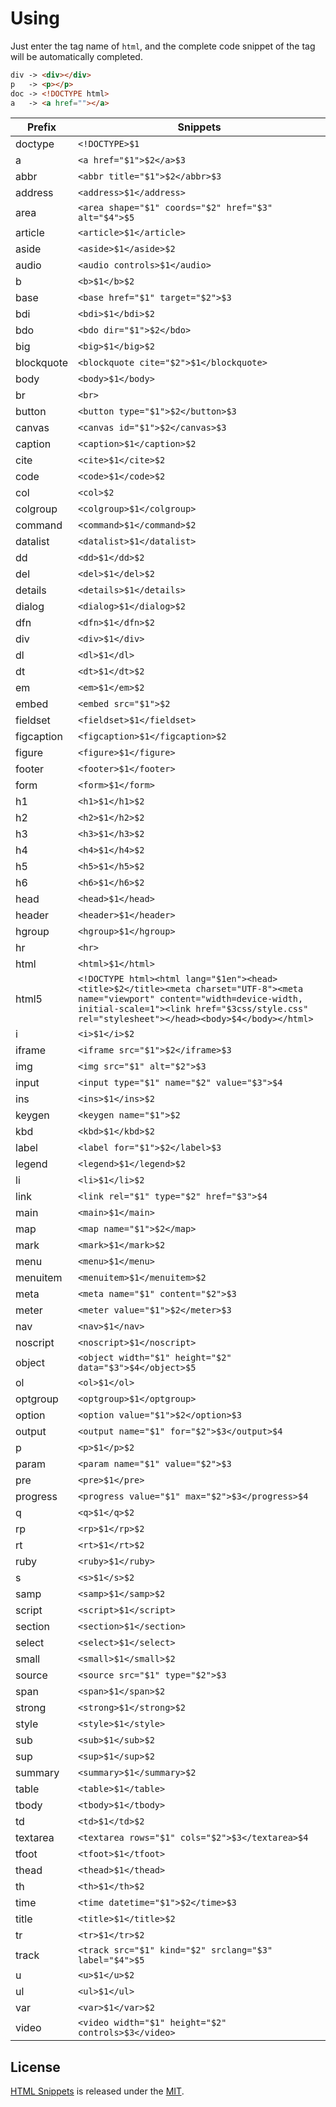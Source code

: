# Using

Just enter the tag name of `html`, and the complete code snippet of the tag will be automatically completed.

```html
div -> <div></div>
p   -> <p></p>
doc -> <!DOCTYPE html>
a   -> <a href=""></a>
```

|Prefix|Snippets|
|-|-|
| doctype |`<!DOCTYPE>$1`|
| a |`<a href="$1">$2</a>$3`|
| abbr |`<abbr title="$1">$2</abbr>$3`|
| address |`<address>$1</address>`|
| area |`<area shape="$1" coords="$2" href="$3" alt="$4">$5`|
| article |`<article>$1</article>`|
| aside |`<aside>$1</aside>$2`|
| audio |`<audio controls>$1</audio>`|
| b |`<b>$1</b>$2`|
| base |`<base href="$1" target="$2">$3`|
| bdi |`<bdi>$1</bdi>$2`|
| bdo |`<bdo dir="$1">$2</bdo>`|
| big |`<big>$1</big>$2`|
| blockquote |`<blockquote cite="$2">$1</blockquote>`|
| body |`<body>$1</body>`|
| br |`<br>`|
| button |`<button type="$1">$2</button>$3`|
| canvas |`<canvas id="$1">$2</canvas>$3`|
| caption |`<caption>$1</caption>$2`|
| cite |`<cite>$1</cite>$2`|
| code |`<code>$1</code>$2`|
| col |`<col>$2`|
| colgroup |`<colgroup>$1</colgroup>`|
| command |`<command>$1</command>$2`|
| datalist |`<datalist>$1</datalist>`|
| dd |`<dd>$1</dd>$2`|
| del |`<del>$1</del>$2`|
| details |`<details>$1</details>`|
| dialog |`<dialog>$1</dialog>$2`|
| dfn |`<dfn>$1</dfn>$2`|
| div |`<div>$1</div>`|
| dl |`<dl>$1</dl>`|
| dt |`<dt>$1</dt>$2`|
| em |`<em>$1</em>$2`|
| embed |`<embed src="$1">$2`|
| fieldset |`<fieldset>$1</fieldset>`|
| figcaption |`<figcaption>$1</figcaption>$2`|
| figure |`<figure>$1</figure>`|
| footer |`<footer>$1</footer>`|
| form |`<form>$1</form>`|
| h1 |`<h1>$1</h1>$2`|
| h2 |`<h2>$1</h2>$2`|
| h3 |`<h3>$1</h3>$2`|
| h4 |`<h4>$1</h4>$2`|
| h5 |`<h5>$1</h5>$2`|
| h6 |`<h6>$1</h6>$2`|
| head |`<head>$1</head>`|
| header |`<header>$1</header>`|
| hgroup |`<hgroup>$1</hgroup>`|
| hr |`<hr>`|
| html |`<html>$1</html>`|
| html5 |`<!DOCTYPE html><html lang="$1en"><head><title>$2</title><meta charset="UTF-8"><meta name="viewport" content="width=device-width, initial-scale=1"><link href="$3css/style.css" rel="stylesheet"></head><body>$4</body></html>`|
| i |`<i>$1</i>$2`|
| iframe |`<iframe src="$1">$2</iframe>$3`|
| img |`<img src="$1" alt="$2">$3`|
| input |`<input type="$1" name="$2" value="$3">$4`|
| ins |`<ins>$1</ins>$2`|
| keygen |`<keygen name="$1">$2`|
| kbd |`<kbd>$1</kbd>$2`|
| label |`<label for="$1">$2</label>$3`|
| legend |`<legend>$1</legend>$2`|
| li |`<li>$1</li>$2`|
| link |`<link rel="$1" type="$2" href="$3">$4`|
| main |`<main>$1</main>`|
| map |`<map name="$1">$2</map>`|
| mark |`<mark>$1</mark>$2`|
| menu |`<menu>$1</menu>`|
| menuitem |`<menuitem>$1</menuitem>$2`|
| meta |`<meta name="$1" content="$2">$3`|
| meter |`<meter value="$1">$2</meter>$3`|
| nav |`<nav>$1</nav>`|
| noscript |`<noscript>$1</noscript>`|
| object |`<object width="$1" height="$2" data="$3">$4</object>$5`|
| ol |`<ol>$1</ol>`|
| optgroup |`<optgroup>$1</optgroup>`|
| option |`<option value="$1">$2</option>$3`|
| output |`<output name="$1" for="$2">$3</output>$4`|
| p |`<p>$1</p>$2`|
| param |`<param name="$1" value="$2">$3`|
| pre |`<pre>$1</pre>`|
| progress |`<progress value="$1" max="$2">$3</progress>$4`|
| q |`<q>$1</q>$2`|
| rp |`<rp>$1</rp>$2`|
| rt |`<rt>$1</rt>$2`|
| ruby |`<ruby>$1</ruby>`|
| s |`<s>$1</s>$2`|
| samp |`<samp>$1</samp>$2`|
| script |`<script>$1</script>`|
| section |`<section>$1</section>`|
| select |`<select>$1</select>`|
| small |`<small>$1</small>$2`|
| source |`<source src="$1" type="$2">$3`|
| span |`<span>$1</span>$2`|
| strong |`<strong>$1</strong>$2`|
| style |`<style>$1</style>`|
| sub |`<sub>$1</sub>$2`|
| sup |`<sup>$1</sup>$2`|
| summary |`<summary>$1</summary>$2`|
| table |`<table>$1</table>`|
| tbody |`<tbody>$1</tbody>`|
| td |`<td>$1</td>$2`|
| textarea |`<textarea rows="$1" cols="$2">$3</textarea>$4`|
| tfoot |`<tfoot>$1</tfoot>`|
| thead |`<thead>$1</thead>`|
| th |`<th>$1</th>$2`|
| time |`<time datetime="$1">$2</time>$3`|
| title |`<title>$1</title>$2`|
| tr |`<tr>$1</tr>$2`|
| track |`<track src="$1" kind="$2" srclang="$3" label="$4">$5`|
| u |`<u>$1</u>$2`|
| ul |`<ul>$1</ul>`|
| var |`<var>$1</var>$2`|
| video |`<video width="$1" height="$2" controls>$3</video>`|


## License

[HTML Snippets](https://marketplace.visualstudio.com/manage/publishers/wscats/extensions/html-snippets/hub?_a=acquisition) is released under the [MIT](http://opensource.org/licenses/MIT).

